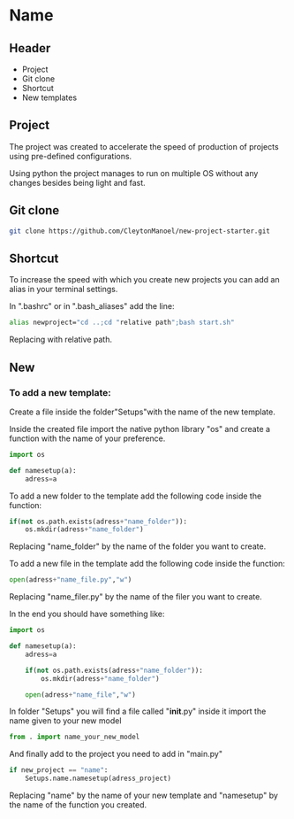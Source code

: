 # Name

## Header

- Project
- Git clone
- Shortcut
- New templates


## Project

The project was created to accelerate the speed of production of projects using pre-defined configurations.

Using python the project manages to run on multiple OS without any changes besides being light and fast.

## Git clone

```sh
git clone https://github.com/CleytonManoel/new-project-starter.git
```

## Shortcut

To increase the speed with which you create new projects you can add an alias in your terminal settings.

In ".bashrc" or in ".bash_aliases" add the line:

```sh
alias newproject="cd ..;cd "relative path";bash start.sh"
```

Replacing with relative path.


## New 

### To add a new template:

Create a file inside the folder"Setups"with the name of the new template.

Inside the created file import the native python library "os" and create a function with the name of your preference.

```py
import os

def namesetup(a):
    adress=a 
```

To add a new folder to the template add the following code inside the function:


```py 
if(not os.path.exists(adress+"name_folder")):
    os.mkdir(adress+"name_folder")
```

Replacing "name_folder" by the name of the folder you want to create.

To add a new file in the template add the following code inside the function:

```py
open(adress+"name_file.py","w")  
```

Replacing "name_filer.py" by the name of the filer you want to create.

In the end you should have something like:

```py
import os

def namesetup(a):
    adress=a 

    if(not os.path.exists(adress+"name_folder")):
        os.mkdir(adress+"name_folder")

    open(adress+"name_file","w")  
```


In folder "Setups" you will find a file called "__init__.py" inside it import the name given to your new model


```py
from . import name_your_new_model
```


And finally add to the project you need to add in "main.py"

```py
if new_project == "name":
    Setups.name.namesetup(adress_project)
```

Replacing "name" by the name of your new template and "namesetup" by the name of the function you created.
